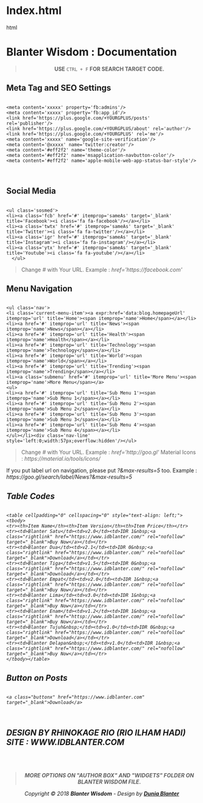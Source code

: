 # Index.html
html
<HTML>
<head>
<title>Blanter Wisdom : Documentation</title>
<link href='css/style.css' rel='stylesheet' type='text/css'/>
<script src='js/prism.js' type='text/javascript'></script>
</head>
<body>
<div id='header'>
<div class='wrapper'>
<h1>Blanter Wisdom : Documentation</h1>
</div>
</div>
<div id='wrapper' class='wrapper'>
<center><blockquote><b>USE</b> <code>CTRL + F</code> <b>FOR SEARCH TARGET CODE.</b></blockquote></center>

<div class='content'>
<h2>Meta Tag and SEO Settings</h2>
<pre><code class="language-markup">
&lt;meta content='xxxxx' property='fb:admins'/&gt;
&lt;meta content='xxxxx' property='fb:app_id'/&gt;
&lt;link href='https://plus.google.com/+YOURGPLUS/posts' rel='publisher'/&gt;
&lt;link href='https://plus.google.com/+YOURGPLUS/about' rel='author'/&gt;
&lt;link href='https://plus.google.com/+YOURGPLUS' rel='me'/&gt;
&lt;meta content='xxxxx' name='google-site-verification'/&gt;
&lt;meta content='@xxxxx' name='twitter:creator'/&gt;
&lt;meta content='#eff2f2' name='theme-color'/&gt;
&lt;meta content='#eff2f2' name='msapplication-navbutton-color'/&gt;
&lt;meta content='#eff2f2' name='apple-mobile-web-app-status-bar-style'/&gt;
</code></pre><br/>
</div>


<div class='content'>
<h2>Social Media</h2>
<pre><code class="language-markup">
&lt;ul class='sosmed'&gt;
&lt;li&gt;&lt;a class='fcb' href='#' itemprop='sameAs' target='_blank' title='Facebook'&gt;&lt;i class='fa fa-facebook'/&gt;&lt;/a&gt;&lt;/li&gt;
&lt;li&gt;&lt;a class='twtx' href='#' itemprop='sameAs' target='_blank' title='Twitter'&gt;&lt;i class='fa fa-twitter'/&gt;&lt;/a&gt;&lt;/li&gt;
&lt;li&gt;&lt;a class='igr' href='#' itemprop='sameAs' target='_blank' title='Instagram'&gt;&lt;i class='fa fa-instagram'/&gt;&lt;/a&gt;&lt;/li&gt;
&lt;li&gt;&lt;a class='ytx' href='#' itemprop='sameAs' target='_blank' title='Youtube'&gt;&lt;i class='fa fa-youtube'/&gt;&lt;/a&gt;&lt;/li&gt;
  &lt;/ul&gt;
</code></pre>
<blockquote>Change <i>#</i> with Your URL. Example : <i>href='https://facebook.com'</i> </blockquote>
</div>

<div class='content'>
<h2>Menu Navigation</h2>
<pre><code class="language-markup">
&lt;ul class='nav'&gt;
&lt;li class='current-menu-item'&gt;&lt;a expr:href='data:blog.homepageUrl' itemprop='url' title='Home'&gt;&lt;span itemprop='name'&gt;Home&lt;/span&gt;&lt;/a&gt;&lt;/li&gt;
&lt;li&gt;&lt;a href='#' itemprop='url' title='News'&gt;&lt;span itemprop='name'&gt;News&lt;/span&gt;&lt;/a&gt;&lt;/li&gt;
&lt;li&gt;&lt;a href='#' itemprop='url' title='Health'&gt;&lt;span itemprop='name'&gt;Health&lt;/span&gt;&lt;/a&gt;&lt;/li&gt;
&lt;li&gt;&lt;a href='#' itemprop='url' title='Technology'&gt;&lt;span itemprop='name'&gt;Technology&lt;/span&gt;&lt;/a&gt;&lt;/li&gt;
&lt;li&gt;&lt;a href='#' itemprop='url' title='World'&gt;&lt;span itemprop='name'&gt;World&lt;/span&gt;&lt;/a&gt;&lt;/li&gt;
&lt;li&gt;&lt;a href='#' itemprop='url' title='Trending'&gt;&lt;span itemprop='name'&gt;Trending&lt;/span&gt;&lt;/a&gt;&lt;/li&gt;
&lt;li&gt;&lt;a class='submenu' href='#' itemprop='url' title='More Menu'&gt;&lt;span itemprop='name'&gt;More Menu&lt;/span&gt;&lt;/a&gt;
&lt;ul&gt;
&lt;li&gt;&lt;a href='#' itemprop='url' title='Sub Menu 1'&gt;&lt;span itemprop='name'&gt;Sub Menu 1&lt;/span&gt;&lt;/a&gt;&lt;/li&gt;
&lt;li&gt;&lt;a href='#' itemprop='url' title='Sub Menu 2'&gt;&lt;span itemprop='name'&gt;Sub Menu 2&lt;/span&gt;&lt;/a&gt;&lt;/li&gt;
&lt;li&gt;&lt;a href='#' itemprop='url' title='Sub Menu 3'&gt;&lt;span itemprop='name'&gt;Sub Menu 3&lt;/span&gt;&lt;/a&gt;&lt;/li&gt;
&lt;li&gt;&lt;a href='#' itemprop='url' title='Sub Menu 4'&gt;&lt;span itemprop='name'&gt;Sub Menu 4&lt;/span&gt;&lt;/a&gt;&lt;/li&gt;
&lt;/ul&gt;&lt;/li&gt;&lt;div class='nav-line' style='left:0;width:57px;overflow:hidden'/&gt;&lt;/ul&gt;
</code></pre>
<blockquote>Change <i>#</i> with Your URL. Example : <i>href='http://goo.gl'</i> Material Icons : <i>https://material.io/tools/icons/</i> </blockquote>
</div>
<div class='content'>
If you put label url on navigation, please put <i>?&amp;max-results=5</i> too. Example : <i>https://goo.gl/search/label/News?&amp;max-results=5
<br/>

<div class='content'>
<h2>Table Codes</h2>
<pre><code class="language-markup">
&lt;table cellpadding=&quot;0&quot; cellspacing=&quot;0&quot; style=&quot;text-align: left;&quot;&gt;&lt;tbody&gt;
&lt;tr&gt;&lt;th&gt;Item Name&lt;/th&gt;&lt;th&gt;Item Version&lt;/th&gt;&lt;th&gt;Item Price&lt;/th&gt;&lt;/tr&gt;
&lt;tr&gt;&lt;td&gt;Blanter Satu&lt;/td&gt;&lt;td&gt;v2.0&lt;/td&gt;&lt;td&gt;IDR 1&amp;nbsp;&lt;a class=&quot;rightlink&quot; href=&quot;https://www.idblanter.com/&quot; rel=&quot;nofollow&quot; target=&quot;_blank&quot;&gt;Buy Now&lt;/a&gt;&lt;/td&gt;&lt;/tr&gt;
&lt;tr&gt;&lt;td&gt;Blanter Dua&lt;/td&gt;&lt;td&gt;v2.1&lt;/td&gt;&lt;td&gt;IDR 0&amp;nbsp;&lt;a class=&quot;rightlink&quot; href=&quot;https://www.idblanter.com/&quot; rel=&quot;nofollow&quot; target=&quot;_blank&quot;&gt;Download&lt;/a&gt;&lt;/td&gt;&lt;/tr&gt;
&lt;tr&gt;&lt;td&gt;Blanter Tiga&lt;/td&gt;&lt;td&gt;v1.5&lt;/td&gt;&lt;td&gt;IDR 0&amp;nbsp;&lt;a class=&quot;rightlink&quot; href=&quot;https://www.idblanter.com/&quot; rel=&quot;nofollow&quot; target=&quot;_blank&quot;&gt;Download&lt;/a&gt;&lt;/td&gt;&lt;/tr&gt;
&lt;tr&gt;&lt;td&gt;Blanter Empat&lt;/td&gt;&lt;td&gt;v2.0&lt;/td&gt;&lt;td&gt;IDR 1&amp;nbsp;&lt;a class=&quot;rightlink&quot; href=&quot;https://www.idblanter.com/&quot; rel=&quot;nofollow&quot; target=&quot;_blank&quot;&gt;Buy Now&lt;/a&gt;&lt;/td&gt;&lt;/tr&gt;
&lt;tr&gt;&lt;td&gt;Blanter Lima&lt;/td&gt;&lt;td&gt;v3.0&lt;/td&gt;&lt;td&gt;IDR 1&amp;nbsp;&lt;a class=&quot;rightlink&quot; href=&quot;https://www.idblanter.com/&quot; rel=&quot;nofollow&quot; target=&quot;_blank&quot;&gt;Buy Now&lt;/a&gt;&lt;/td&gt;&lt;/tr&gt;
&lt;tr&gt;&lt;td&gt;Blanter Enam&lt;/td&gt;&lt;td&gt;v1.2&lt;/td&gt;&lt;td&gt;IDR 1&amp;nbsp;&lt;a class=&quot;rightlink&quot; href=&quot;httsp://www.idblanter.com/&quot; rel=&quot;nofollow&quot; target=&quot;_blank&quot;&gt;Buy Now&lt;/a&gt;&lt;/td&gt;&lt;/tr&gt;
&lt;tr&gt;&lt;td&gt;Blanter Tujuh&amp;nbsp;&lt;/td&gt;&lt;td&gt;v1.0&lt;/td&gt;&lt;td&gt;IDR 0&amp;nbsp;&lt;a class=&quot;rightlink&quot; href=&quot;https://www.idblanter.com/&quot; rel=&quot;nofollow&quot; target=&quot;_blank&quot;&gt;Download&lt;/a&gt;&lt;/td&gt;&lt;/tr&gt;
&lt;tr&gt;&lt;td&gt;Blanter Delapan&amp;nbsp;&lt;/td&gt;&lt;td&gt;v1.0&lt;/td&gt;&lt;td&gt;IDR 1&amp;nbsp;&lt;a class=&quot;rightlink&quot; href=&quot;https://www.idblanter.com/&quot; rel=&quot;nofollow&quot; target=&quot;_blank&quot;&gt;Buy Now&lt;/a&gt;&lt;/td&gt;&lt;/tr&gt;
&lt;/tbody&gt;&lt;/table&gt;
</code></pre>
</div>

<div class='content'>
<h2>Button on Posts</h2>
<pre><code class="language-markup">
&lt;a class=&quot;buttonx&quot; href=&quot;https://www.idblanter.com&quot; target=&quot;_blank&quot;&gt;Download&lt;/a&gt;
</code></pre>
</div>

<br/>
<h2>DESIGN BY RHINOKAGE RIO (RIO ILHAM HADI) SITE : WWW.IDBLANTER.COM</h2>
</div>


</div><br/><br/>
<blockquote><b><center>MORE OPTIONS ON "AUTHOR BOX" AND "WIDGETS" FOLDER ON BLANTER WISDOM FILE.</center></b></blockquote>
<center><p>Copyright © 2018 <b>Blanter Wisdom</b> - Design by <a href="https://www.idblanter.com" target="_blank" title="Dunia Blanter"><b>Dunia Blanter</b></a></p></center>

<script>
$('pre').attr('class', 'line-numbers');
Prism.hooks.add("after-highlight",function(e){var t=e.element.parentNode;if(!t||!/pre/i.test(t.nodeName)||t.className.indexOf("line-numbers")===-1){return}var n=1+e.code.split("\n").length;var r;lines=new Array(n);lines=lines.join("<span></span>");r=document.createElement("span");r.className="line-numbers-rows";r.innerHTML=lines;if(t.hasAttribute("data-start")){t.style.counterReset="linenumber "+(parseInt(t.getAttribute("data-start"),10)-1)}e.element.appendChild(r)})
</script>
<script type='text/javascript'>
var pres = document.getElementsByTagName(&quot;pre&quot;);
for (var i = 0; i &lt; pres.length; i++) {
  pres[i].addEventListener(&quot;dblclick&quot;, function () {
    var selection = getSelection();
    var range = document.createRange();
    range.selectNodeContents(this);
    selection.removeAllRanges();
    selection.addRange(range);
  }, false);
}
</script>
</body>
</HTML>

